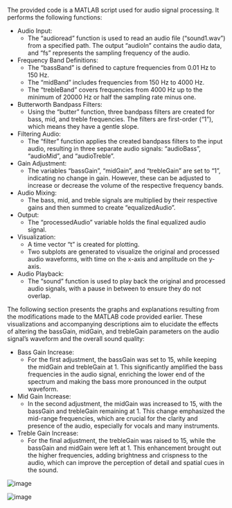 The provided code is a MATLAB script used for audio signal processing. It performs the following 
functions: 
- Audio Input: 
  - The “audioread” function is used to read an audio file (“sound1.wav”) from a specified path. The output “audioIn” contains the audio data, and “fs” represents the sampling frequency of the audio. 
- Frequency Band Definitions: 
  - The “bassBand” is defined to capture frequencies from 0.01 Hz to 150 Hz. 
  - The “midBand” includes frequencies from 150 Hz to 4000 Hz. 
  - The “trebleBand” covers frequencies from 4000 Hz up to the minimum of 20000 Hz or half the sampling rate minus one. 
- Butterworth Bandpass Filters: 
  - Using the “butter” function, three bandpass filters are created for bass, mid, and treble frequencies. The filters are first-order (“1”), which means they have a gentle slope. 
- Filtering Audio: 
  - The “filter” function applies the created bandpass filters to the input audio, resulting in three separate audio signals: “audioBass”, “audioMid”, and “audioTreble”. 
- Gain Adjustment: 
  - The variables “bassGain”, “midGain”, and “trebleGain” are set to “1”, indicating no change in gain. However, these can be adjusted to increase or decrease the volume of the respective frequency bands. 
- Audio Mixing: 
  - The bass, mid, and treble signals are multiplied by their respective gains and then summed to create “equalizedAudio”. 
- Output: 
  - The “processedAudio” variable holds the final equalized audio signal. 
- Visualization: 
  - A time vector “t” is created for plotting. 
  - Two subplots are generated to visualize the original and processed audio waveforms, with time on the x-axis and amplitude on the y-axis. 
- Audio Playback: 
  - The “sound” function is used to play back the original and processed audio signals, with a pause in between to ensure they do not overlap.

The following section presents the graphs and explanations resulting from the modifications made to 
the MATLAB code provided earlier. These visualizations and accompanying descriptions aim to 
elucidate the effects of altering the bassGain, midGain, and trebleGain parameters on the audio signal’s 
waveform and the overall sound quality: 

- Bass Gain Increase: 
  - For the first adjustment, the bassGain was set to 15, while keeping the midGain and trebleGain at 1. This significantly amplified the bass frequencies in the audio signal, enriching the lower end of the spectrum and making the bass more pronounced in the output waveform. 
- Mid Gain Increase: 
  - In the second adjustment, the midGain was increased to 15, with the bassGain and trebleGain remaining at 1. This change emphasized the mid-range frequencies, which are crucial for the clarity and presence of the audio, especially for vocals and many instruments. 
- Treble Gain Increase: 
  - For the final adjustment, the trebleGain was raised to 15, while the bassGain and midGain were left at 1. This enhancement brought out the higher frequencies, adding brightness and crispness to the audio, which can improve the perception of detail and spatial cues in the sound. 

![image](https://github.com/user-attachments/assets/24c22a13-4454-4a07-9436-1c3192838ced)

![image](https://github.com/user-attachments/assets/7ef6060c-961b-45ae-b33c-08f784ede667)
